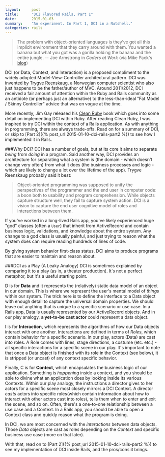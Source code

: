 ```yaml
---
layout:     post
title:      "DCI Flavored Rails, Part 1"
date:       2015-01-03
summary:    "An experiment. In Part 1, DCI in a Nutshell."
categories: rails
---
```

>The problem with object-oriented languages is they’ve got all this implicit environment that they carry around with them. You wanted a banana but what you got was a gorilla holding the banana and the entire jungle.
-- Joe Armstrong in _Coders at Work_ (via Mike Pack's [blog](http://mikepackdev.com/blog_posts/26-dci-role-injection-in-ruby))

DCI (or Data, Context, and Interaction) is a proposed compliment to the widely adopted Model-View-Controller architectural pattern. DCI was invented by [Trygve Reenskaug](http://en.wikipedia.org/wiki/Trygve_Reenskaug), a Norwegian computer scientist who also just happens to be the father/author of MVC. Around 2011/2012, DCI received a fair amount of attention within the Ruby and Rails community as an antidote (or perhaps just an alternative) to the less-than-ideal "Fat Model / Skinny Controller" advice that was en vogue at the time.

More recently, Jim Gay released his [Clean Ruby](http://clean-ruby.com/) book which goes into some detail on implementing DCI within Ruby.  After reading Clean Ruby, I was inspired to try DCI within the context of a Rails application.  As with anything in programming, there are always trade-offs.  Read on for a summary of DCI, or skip to [Part 2]({% post_url 2015-01-10-dci-rails-part2 %}) to see how I implemented it in Rails.

###Why DCI?
DCI has a number of goals, but at its core it aims to separate *being* from *doing* in a program.  Said another way, DCI provides an architecture for separating what a system is (the domain - which doesn't change very often) from what it does (the business processes and logic -  which are likely to change a lot over the lifetime of the app). Trygve Reenskaug probably said it best:   

>Object-oriented programming was supposed to unify the perspectives of the programmer and the end user in computer code: a boon both to usability and program comprehension. While objects capture structure well, they fail to capture system action. DCI is a vision to capture the end user cognitive model of roles and interactions between them.

If you've worked in a long-lived Rails app, you've likely experienced huge "god" classes (often a `User`) that inherit from ActiveRecord and contain business logic, validations, and knowledge about the entire system.  Any change to a god class is usually painful, and just trying to reason what the system does can require reading hundreds of lines of code.

By giving system behavior first-class status, DCI aims to produce programs that are easier to maintain and reason about.

###DCI as a Play (A Leaky Analogy)
DCI is sometimes explained by comparing it to a play (as in, a theater production).  It's not a perfect metaphor, but it's a useful starting point.

D is for **Data** and it represents the (relatively) static data model of an object in our domain.  This is where we represent the user's mental model of *things* within our system.  The trick here is to define the interface to a Data object with enough detail to capture the universal domain properties. We should leave out anything that is unique to a specific scenario or use case. In a Rails app, Data is usually represented by our ActiveRecord objects. And in our play analogy, **a yet-to-be cast actor** could represent a data object.

I is for **Interaction,** which represents the algorithms of how our Data objects interact with one another.  Interactions are defined in terms of *Roles*, which contain behavior for a specific scenario.  In our play, actors (Data) are cast into roles.  A Role comes with lines, stage directions, a costume (etc. etc.) - all specific interactions for a specific scene in our play. It's important to note that once a Data object is finished with its role in the Context (see below), it is stripped (or uncast) of any context specific behavior.

Finally, C is for **Context,** which encapsulates the business logic of our application. Something is *happening* inside a context, and you should be able to divine what an application does by looking inside its various Contexts.  Within our play analogy, the instructions a director gives to her actors for a specific scene most closely mirrors a DCI Context.  A director *casts* actors into specific roles(which contain information about how to interact with other actors cast into roles), tells them when to enter and exit the scene, and so on.  Often, there's a one-to-one relationship between a use case and a Context. In a Rails app, you should be able to open a Context class and quickly reason what the program is doing.

In DCI, we are most concerned with the *Interactions* between data objects.  Those *Data* objects are cast as roles depending on the *Context* and specific business use case (more on that later).

With that, read on to [Part 2]({% post_url 2015-01-10-dci-rails-part2 %}) to see my implementation of DCI inside Rails, and the pros/cons it brings.
